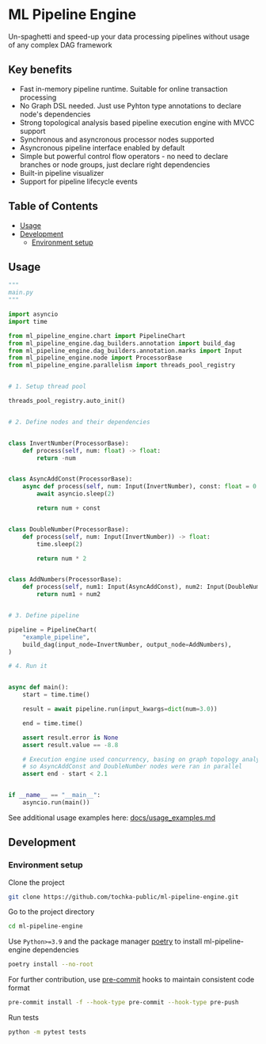 # ML Pipeline Engine

Un-spaghetti and speed-up your data processing pipelines without usage of any complex DAG framework

## Key benefits

- Fast in-memory pipeline runtime. Suitable for online transaction processing
- No Graph DSL needed. Just use Pyhton type annotations to declare node's dependencies
- Strong topological analysis based pipeline execution engine with MVCC support
- Synchronous and asyncronous processor nodes supported
- Asyncronous pipeline interface enabled by default
- Simple but powerful control flow operators - no need to declare branches or node groups, just declare right dependencies
- Built-in pipeline visualizer
- Support for pipeline lifecycle events

## Table of Contents

- [Usage](#usage)
- [Development](#development)
    - [Environment setup](#environment-setup)


## Usage

```python
"""
main.py
"""

import asyncio
import time

from ml_pipeline_engine.chart import PipelineChart
from ml_pipeline_engine.dag_builders.annotation import build_dag
from ml_pipeline_engine.dag_builders.annotation.marks import Input
from ml_pipeline_engine.node import ProcessorBase
from ml_pipeline_engine.parallelism import threads_pool_registry


# 1. Setup thread pool

threads_pool_registry.auto_init()


# 2. Define nodes and their dependencies


class InvertNumber(ProcessorBase):
    def process(self, num: float) -> float:
        return -num


class AsyncAddConst(ProcessorBase):
    async def process(self, num: Input(InvertNumber), const: float = 0.2) -> float:
        await asyncio.sleep(2)

        return num + const


class DoubleNumber(ProcessorBase):
    def process(self, num: Input(InvertNumber)) -> float:
        time.sleep(2)

        return num * 2


class AddNumbers(ProcessorBase):
    def process(self, num1: Input(AsyncAddConst), num2: Input(DoubleNumber)) -> float:
        return num1 + num2


# 3. Define pipeline

pipeline = PipelineChart(
    "example_pipeline",
    build_dag(input_node=InvertNumber, output_node=AddNumbers),
)

# 4. Run it


async def main():
    start = time.time()

    result = await pipeline.run(input_kwargs=dict(num=3.0))

    end = time.time()

    assert result.error is None
    assert result.value == -8.8

    # Execution engine used concurrency, basing on graph topology analysis,
    # so AsyncAddConst and DoubleNumber nodes were ran in parallel
    assert end - start < 2.1


if __name__ == "__main__":
    asyncio.run(main())
```

See additional usage examples here: [docs/usage_examples.md](docs/usage_examples.md)

## Development

### Environment setup

Clone the project
```bash
git clone https://github.com/tochka-public/ml-pipeline-engine.git
```

Go to the project directory

```bash
cd ml-pipeline-engine
```

Use `Python>=3.9` and the package manager [poetry](https://python-poetry.org/docs/#installing-manually) to install ml-pipeline-engine dependencies

```bash
poetry install --no-root
```

For further contribution, use [pre-commit](https://pre-commit.com/#intro) hooks to maintain consistent code format

```bash
pre-commit install -f --hook-type pre-commit --hook-type pre-push
```

Run tests
```bash
python -m pytest tests
```
